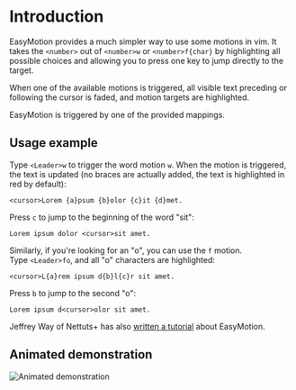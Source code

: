 # Introduction

EasyMotion provides a much simpler way to use some motions in vim. It 
takes the `<number>` out of `<number>w` or `<number>f{char}` by 
highlighting all possible choices and allowing you to press one key to 
jump directly to the target.

When one of the available motions is triggered, all visible text 
preceding or following the cursor is faded, and motion targets are 
highlighted.

EasyMotion is triggered by one of the provided mappings.

## Usage example

Type `<Leader>w` to trigger the word motion `w`. When the motion is 
triggered, the text is updated (no braces are actually added, the text 
is highlighted in red by default):

	<cursor>Lorem {a}psum {b}olor {c}it {d}met.

Press `c` to jump to the beginning of the word "sit":

	Lorem ipsum dolor <cursor>sit amet.

Similarly, if you're looking for an "o", you can use the `f` motion.  
Type `<Leader>fo`, and all "o" characters are highlighted:

	<cursor>L{a}rem ipsum d{b}l{c}r sit amet.

Press `b` to jump to the second "o":

	Lorem ipsum d<cursor>olor sit amet.

Jeffrey Way of Nettuts+ has also [written 
a tutorial](http://net.tutsplus.com/tutorials/other/vim-essential-plugin-easymotion/) 
about EasyMotion.

## Animated demonstration

![Animated demonstration](http://oi54.tinypic.com/2yysefm.jpg)
